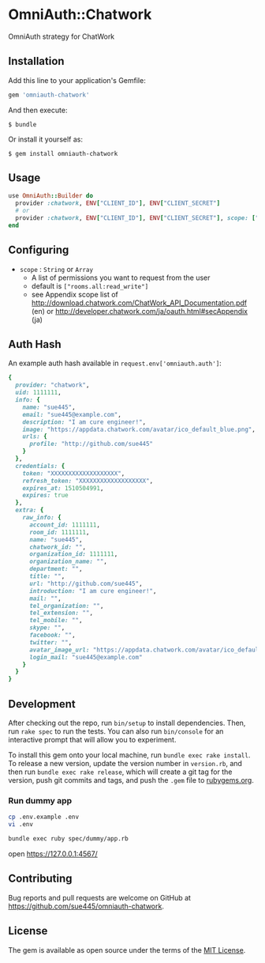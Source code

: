 # OmniAuth::Chatwork

OmniAuth strategy for ChatWork

## Installation

Add this line to your application's Gemfile:

```ruby
gem 'omniauth-chatwork'
```

And then execute:

    $ bundle

Or install it yourself as:

    $ gem install omniauth-chatwork

## Usage
```ruby
use OmniAuth::Builder do
  provider :chatwork, ENV["CLIENT_ID"], ENV["CLIENT_SECRET"]
  # or
  provider :chatwork, ENV["CLIENT_ID"], ENV["CLIENT_SECRET"], scope: ["users.all:read", "rooms.all:read_write", "contacts.all:read_write"]
end
```

## Configuring
* `scope` : `String` or `Array`
  * A list of permissions you want to request from the user
  * default is `["rooms.all:read_write"]`
  * see Appendix scope list of http://download.chatwork.com/ChatWork_API_Documentation.pdf (en) or http://developer.chatwork.com/ja/oauth.html#secAppendix (ja)

## Auth Hash
An example auth hash available in `request.env['omniauth.auth']`:

```ruby
{
  provider: "chatwork",
  uid: 1111111,
  info: {
    name: "sue445",
    email: "sue445@example.com",
    description: "I am cure engineer!",
    image: "https://appdata.chatwork.com/avatar/ico_default_blue.png",
    urls: {
      profile: "http://github.com/sue445"
    }
  },
  credentials: {
    token: "XXXXXXXXXXXXXXXXXXX",
    refresh_token: "XXXXXXXXXXXXXXXXXXX",
    expires_at: 1510504991,
    expires: true
  },
  extra: {
    raw_info: {
      account_id: 1111111,
      room_id: 1111111,
      name: "sue445",
      chatwork_id: "",
      organization_id: 1111111,
      organization_name: "",
      department: "",
      title: "",
      url: "http://github.com/sue445",
      introduction: "I am cure engineer!",
      mail: "",
      tel_organization: "",
      tel_extension: "",
      tel_mobile: "",
      skype: "",
      facebook: "",
      twitter: "",
      avatar_image_url: "https://appdata.chatwork.com/avatar/ico_default_blue.png",
      login_mail: "sue445@example.com"
    }
  }
}
```

## Development

After checking out the repo, run `bin/setup` to install dependencies. Then, run `rake spec` to run the tests. You can also run `bin/console` for an interactive prompt that will allow you to experiment.

To install this gem onto your local machine, run `bundle exec rake install`. To release a new version, update the version number in `version.rb`, and then run `bundle exec rake release`, which will create a git tag for the version, push git commits and tags, and push the `.gem` file to [rubygems.org](https://rubygems.org).

### Run dummy app
```bash
cp .env.example .env
vi .env

bundle exec ruby spec/dummy/app.rb
```

open https://127.0.0.1:4567/

## Contributing

Bug reports and pull requests are welcome on GitHub at https://github.com/sue445/omniauth-chatwork.

## License

The gem is available as open source under the terms of the [MIT License](https://opensource.org/licenses/MIT).
